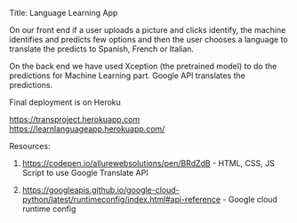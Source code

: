 Title: Language Learning App

On our front end if a user uploads a picture and clicks identify, the machine identifies and predicts few options and then the user chooses a language to translate the predicts to Spanish, French or Italian.

On the back end we have used Xception (the pretrained model) to do the predictions for Machine Learning part.  Google API translates the predictions.  

Final deployment is on Heroku

https://transproject.herokuapp.com
https://learnlanguageapp.herokuapp.com/


Resources:
1. https://codepen.io/allurewebsolutions/pen/BRdZdB - HTML, CSS, JS Script to use Google Translate API

2. https://googleapis.github.io/google-cloud-python/latest/runtimeconfig/index.html#api-reference - Google cloud runtime config
